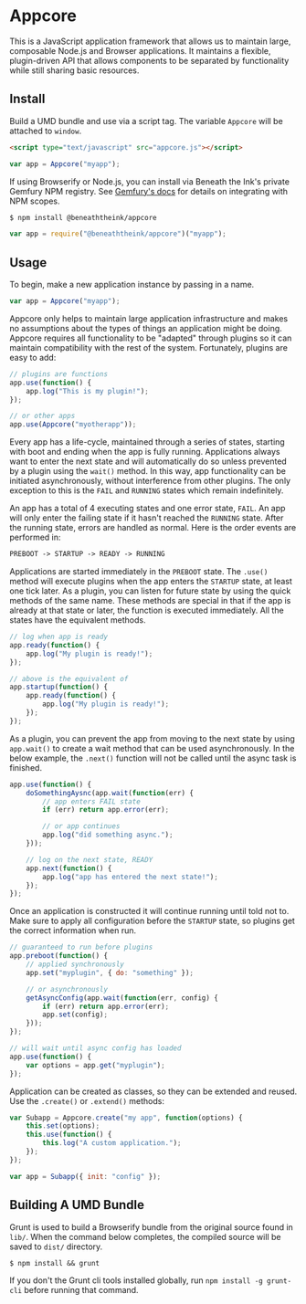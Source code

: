 # Appcore

This is a JavaScript application framework that allows us to maintain large, composable Node.js and Browser applications. It maintains a flexible, plugin-driven API that allows components to be separated by functionality while still sharing basic resources.

## Install

Build a UMD bundle and use via a script tag. The variable `Appcore` will be attached to `window`.

```html
<script type="text/javascript" src="appcore.js"></script>
```

```js
var app = Appcore("myapp");
```

If using Browserify or Node.js, you can install via Beneath the Ink's private Gemfury NPM registry. See [Gemfury's docs](https://gemfury.com/help/npm-registry) for details on integrating with NPM scopes.

```sh
$ npm install @beneaththeink/appcore
```

```js
var app = require("@beneaththeink/appcore")("myapp");
```

## Usage

To begin, make a new application instance by passing in a name.

```js
var app = Appcore("myapp");
```

Appcore only helps to maintain large application infrastructure and makes no assumptions about the types of things an application might be doing. Appcore requires all functionality to be "adapted" through plugins so it can maintain compatibility with the rest of the system. Fortunately, plugins are easy to add:

```js
// plugins are functions
app.use(function() {
	app.log("This is my plugin!");
});

// or other apps
app.use(Appcore("myotherapp"));
```

Every app has a life-cycle, maintained through a series of states, starting with boot and ending when the app is fully running. Applications always want to enter the next state and will automatically do so unless prevented by a plugin using the `wait()` method. In this way, app functionality can be initiated asynchronously, without interference from other plugins. The only exception to this is the `FAIL` and `RUNNING` states which remain indefinitely.

An app has a total of 4 executing states and one error state, `FAIL`. An app will only enter the failing state if it hasn't reached the `RUNNING` state. After the running state, errors are handled as normal. Here is the order events are performed in:

```txt
PREBOOT -> STARTUP -> READY -> RUNNING
```

Applications are started immediately in the `PREBOOT` state. The `.use()` method will execute plugins when the app enters the `STARTUP` state, at least one tick later. As a plugin, you can listen for future state by using the quick methods of the same name. These methods are special in that if the app is already at that state or later, the function is executed immediately. All the states have the equivalent methods.

```js
// log when app is ready
app.ready(function() {
	app.log("My plugin is ready!");
});

// above is the equivalent of
app.startup(function() {
	app.ready(function() {
		app.log("My plugin is ready!");
	});
});
```

As a plugin, you can prevent the app from moving to the next state by using `app.wait()` to create a wait method that can be used asynchronously. In the below example, the `.next()` function will not be called until the async task is finished.

```js
app.use(function() {
	doSomethingAysnc(app.wait(function(err) {
		// app enters FAIL state
		if (err) return app.error(err);

		// or app continues
		app.log("did something async.");
	}));

	// log on the next state, READY
	app.next(function() {
		app.log("app has entered the next state!");
	});
});
```

Once an application is constructed it will continue running until told not to. Make sure to apply all configuration before the `STARTUP` state, so plugins get the correct information when run.

```js
// guaranteed to run before plugins
app.preboot(function() {
	// applied synchronously
	app.set("myplugin", { do: "something" });

	// or asynchronously
	getAsyncConfig(app.wait(function(err, config) {
		if (err) return app.error(err);
		app.set(config);
	}));
});

// will wait until async config has loaded
app.use(function() {
	var options = app.get("myplugin");
});
```

Application can be created as classes, so they can be extended and reused. Use the `.create()` or `.extend()` methods:

```js
var Subapp = Appcore.create("my app", function(options) {
	this.set(options);
	this.use(function() {
		this.log("A custom application.");
	});
});

var app = Subapp({ init: "config" });
```

## Building A UMD Bundle

Grunt is used to build a Browserify bundle from the original source found in `lib/`. When the command below completes, the compiled source will be saved to `dist/` directory.

	$ npm install && grunt

If you don't the Grunt cli tools installed globally, run `npm install -g grunt-cli` before running that command.
